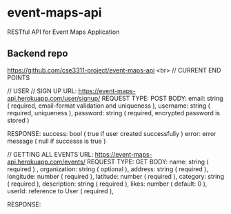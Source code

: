 # event-maps-api
RESTful API for Event Maps Application
## Backend repo
https://github.com/cse3311-project/event-maps-api
<br\>
// CURRENT END POINTS 

// USER
// SIGN UP
URL: https://event-maps-api.herokuapp.com/user/signup/
REQUEST TYPE: POST
BODY: 
  email: string ( required, email-format validation and uniqueness ),
  username: string ( required, uniqueness ),
  password: string ( required, encrypted password is stored )
  
RESPONSE: 
  success: bool ( true if user created successfully )
  error: error message ( null if successs is true ) 






// GETTING ALL EVENTS
URL: https://event-maps-api.herokuapp.com/events/
REQUEST TYPE: GET
BODY: 
  name: string ( required ) ,
  organization: string ( optional ),
  address: string ( required ),
  longitude: number ( required ),
  latitude: number ( required ),
  category: string ( required ),
  description: string ( required ),
  likes: number ( default: 0 ),
  userId: reference to User ( required ),
  
  RESPONSE: 
  
  
  
  

